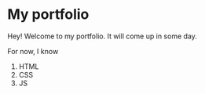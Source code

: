 # My portfolio

Hey! Welcome to my portfolio. It will come up in some day.

For now, I know
1. HTML
2. CSS
3. JS
